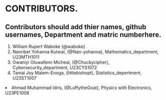 # CONTRIBUTORS.
## Contributors should add thier names, github usernames, Department and matric numberhere.
<ol>
<li>William Rupert Waboke (@waboke)
<li>Nanribet Yohanna Kutwal, (@Nan-yohanna), Mathematics_department, U23MTH1011</li>
<li>Owaniyi Oluwafemi Micheal, (@Chuckycipher), Cybersecurity_department, U23CYS1072</li>
  <li>Tamai Joy Malem-Enoga, (littlebishopt), Statistics_depertment, U23ST1007 </li>
</ol>
<li>Ahmad Muhammad Idris, (@LuffytheGoat), Physics with Electronics, U23PE1008</li>

